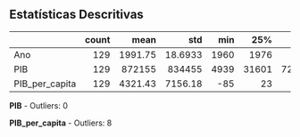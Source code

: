 ## Estatísticas Descritivas

|                |   count |      mean |         std |   min |   25% |    50% |            75% |             max |
|:---------------|--------:|----------:|------------:|------:|------:|-------:|---------------:|----------------:|
| Ano            |     129 |   1991.75 |     18.6933 |  1960 |  1976 |   1992 | 2008           |  2024           |
| PIB            |     129 | 872155    | 834455      |  4939 | 31601 | 729575 |    1.70676e+06 |     2.85189e+06 |
| PIB_per_capita |     129 |   4321.43 |   7156.18   |   -85 |    23 |     72 | 7331           | 26666           |

**PIB** - Outliers: 0

**PIB_per_capita** - Outliers: 8